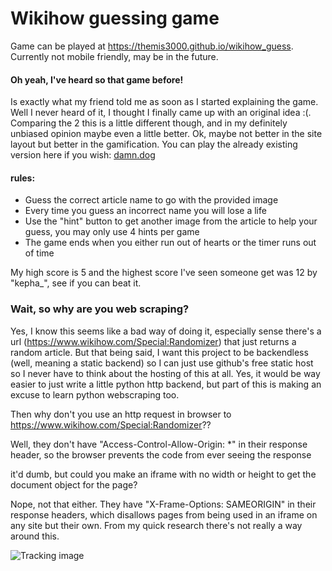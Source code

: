 # Wikihow guessing game
Game can be played at https://themis3000.github.io/wikihow_guess. Currently not mobile friendly, may be in the future.

#### Oh yeah, I've heard so that game before!
Is exactly what my friend told me as soon as I started explaining the game. Well I never heard of it, I thought I finally
came up with an original idea :(. Comparing the 2 this is a little different though, and in my definitely unbiased opinion
maybe even a little better. Ok, maybe not better in the site layout but better in the gamification. You can play the already
existing version here if you wish: [damn.dog](https://damn.dog/)

#### rules:
* Guess the correct article name to go with the provided image
* Every time you guess an incorrect name you will lose a life
* Use the "hint" button to get another image from the article to help your guess, you may only use 4 hints per game
* The game ends when you either run out of hearts or the timer runs out of time

My high score is 5 and the highest score I've seen someone get was 12 by "kepha_", see if you can beat it.

### Wait, so why are you web scraping?
Yes, I know this seems like a bad way of doing it, especially sense there's a url (https://www.wikihow.com/Special:Randomizer)
that just returns a random article. But that being said, I want this project to be backendless (well, meaning a static backend)
so I can just use github's free static host so I never have to think about the hosting of this at all. Yes, it would
be way easier to just write a little python http backend, but part of this is making an excuse to learn python webscraping
too.

Then why don't you use an http request in browser to https://www.wikihow.com/Special:Randomizer??

Well, they don't have "Access-Control-Allow-Origin: *" in their response header, so the browser prevents the
code from ever seeing the response

it'd dumb, but could you make an iframe with no width or height to get the document object for the page?

Nope, not that either. They have "X-Frame-Options: SAMEORIGIN" in their response headers, which disallows pages from
being used in an iframe on any site but their own. From my quick research there's not really a way around this.

![Tracking image](https://imgtraker.herokuapp.com/img/L5kv9YzK.jpeg)
